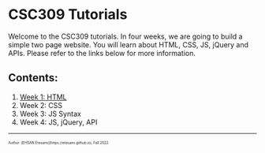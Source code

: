 # CSC309 Tutorials
Welcome to the CSC309 tutorials. In four weeks, we are going to build a simple two page website. You will learn about HTML, CSS, JS, jQuery and APIs. Please refer to the links below for more information.

## Contents:
1. [Week 1: HTML](/Week1-HTML)
2. Week 2: CSS
3. Week 3: JS Syntax
4. Week 4: JS, jQuery, API

---
<p style="font-size:0.5em;">Author: [EHSAN Etesami](https://etesami.github.io), Fall 2022.</p>